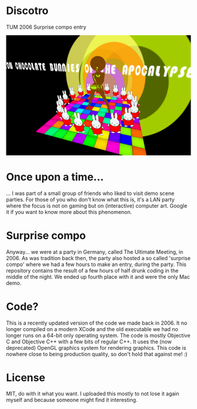 # Discotro
TUM 2006 Surprise compo entry

![Screenshot of the best Into ever](https://github.com/emiellensink/discotro/blob/master/Images/Screenshot.png)


# Once upon a time...
... I was part of a small group of friends who liked to visit demo scene parties. For those of you who don't know what this is, it's a LAN party where the focus is not on gaming but on (interactive) computer art. Google it if you want to know more about this phenomenon. 

# Surprise compo
Anyway... we were at a party in Germany, called The Ultimate Meeting, in 2006. As was tradition back then, the party also hosted a so called 'surprise compo' where we had a few hours to make an entry, during the party. This repository contains the result of a few hours of half drunk coding in the middle of the night. We ended up fourth place with it and were the only Mac demo.

# Code?
This is a recently updated version of the code we made back in 2006. It no longer compiled on a modern XCode and the old executable we had no longer runs on a 64-bit only operating system. The code is mostly Objective C and Objective C++ with a few bits of regular C++. It uses the (now deprecated) OpenGL graphics system for rendering graphics. This code is nowhere close to being production quality, so don't hold that against me! :)

# License
MIT, do with it what you want. I uploaded this mostly to not lose it again myself and because someone might find it interesting.
